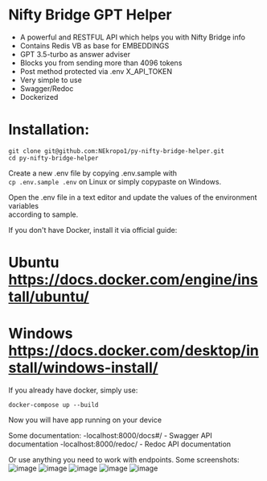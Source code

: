 # Nifty Bridge GPT Helper

 - A powerful and RESTFUL API which helps you with Nifty Bridge info
 - Contains Redis VB as base for EMBEDDINGS
 - GPT 3.5-turbo as answer adviser
 - Blocks you from sending more than 4096 tokens
 - Post method protected via .env X_API_TOKEN
 - Very simple to use
 - Swagger/Redoc
 - Dockerized

# Installation:

```
git clone git@github.com:NEkropo1/py-nifty-bridge-helper.git
cd py-nifty-bridge-helper
```

Create a new .env file by copying .env.sample with  
`cp .env.sample .env` on Linux or simply copypaste on Windows.  

Open the .env file in a text editor and update the values of the environment variables  
according to sample.  

If you don't have Docker, install it via official guide:
# Ubuntu https://docs.docker.com/engine/install/ubuntu/
# Windows https://docs.docker.com/desktop/install/windows-install/

If you already have docker, simply use:
```
docker-compose up --build
```
Now you will have app running on your device

Some documentation:
 -localhost:8000/docs#/ - Swagger API documentation
 -localhost:8000/redoc/ - Redoc API documentation

Or use anything you need to work with endpoints.
Some screenshots:
![image](https://github.com/NEkropo1/py-nifty-bridge-helper/assets/107141441/f60af22f-e13f-40db-8611-06e4827be75f)
![image](https://github.com/NEkropo1/py-nifty-bridge-helper/assets/107141441/17720e48-cede-4278-bcdf-8eb5ca4281e6)
![image](https://github.com/NEkropo1/py-nifty-bridge-helper/assets/107141441/42c788cc-8ba1-4182-8dde-312cd84643ec)
![image](https://github.com/NEkropo1/py-nifty-bridge-helper/assets/107141441/cde9cd18-b5c1-43d0-a65b-6f2f3091e337)
![image](https://github.com/NEkropo1/py-nifty-bridge-helper/assets/107141441/d3dad2b0-d430-4416-96ff-f9847bca252f)
